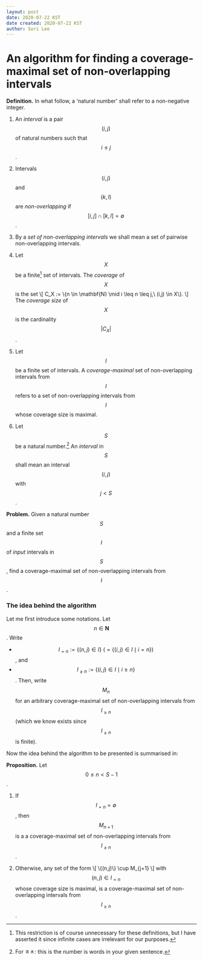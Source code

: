 ```yaml
---
layout: post
date: 2020-07-22 KST
date created: 2020-07-22 KST
author: Sori Lee
---
```


# An algorithm for finding a coverage-maximal set of non-overlapping intervals

**Definition.** In what follow, a 'natural number' shall refer to a non-negative integer.

1. An *interval* is a pair $$(i,j)$$ of natural numbers such that $$i \leq j$$.

2. Intervals $$(i,j)$$ and $$(k,l)$$ are *non-overlapping* if $$[i,j] \cap [k,l] = \emptyset$$.

3. By a *set of non-overlapping intervals* we shall mean a set of pairwise non-overlapping intervals.

4. Let $$X$$ be a finite[^1] set of intervals. The *coverage* of $$X$$ is the set
\\[
C_X := \\{n \in \mathbf{N} \mid i \leq n \leq j,\ (i,j) \in X\\}.
\\]
The *coverage size* of $$X$$ is the cardinality $$|C_X|$$.

5. Let $$I$$ be a finite set of intervals. A *coverage-maximal* set of non-overlapping intervals from $$I$$ refers to a set of non-overlapping intervals from $$I$$ whose coverage size is maximal.

6. Let $$S$$ be a natural number.[^2]
An *interval* in $$S$$ shall mean an interval $$(i,j)$$ with $$j < S$$.

[^1]: This restriction is of course unnecessary for these definitions, but I have asserted it since infinite cases are irrelevant for our purposes.

[^2]: For ㅎㅊ: this is the number is words in your given sentence.

**Problem.** Given a natural number $$S$$ and a finite set $$I$$ of *input* intervals in $$S$$, find a coverage-maximal set of non-overlapping intervals from $$I$$.

### The idea behind the algorithm

Let me first introduce some notations.
Let $$n \in \mathbf{N}$$.
Write
- $$I_{=n} := \{(n,j) \in I\}\ (= \{(i,j) \in I \mid i = n\})$$, and
- $$I_{\geq n} := \{(i,j) \in I \mid i \geq n\}$$.
Then, write $$M_n$$ for an arbitrary coverage-maximal set of non-overlapping intervals from $$I_{\geq n}$$ (which we know exists since $$I_{\geq n}$$ is finite).

Now the idea behind the algorithm to be presented is summarised in:

<!--
**Proposition.**
Let $$0 \leq n < S-1$$.
Write
\\[
(n,m) = \mathop{argmax}_{(n,j) \in I_{=n}} |C_{\\{(n,j)\\} \cup M_{j+1}}|.
\\]
Then $$\{(n,m)\} \cup M_{j+1}$$ is a coverage-maximal set of non-overlapping intervals from $$I_{\geq n}$$.
-->

**Proposition.** Let $$0 \leq n < S-1$$.

1. If $$I_{=n} = \emptyset$$, then $$M_{n+1}$$ is a a coverage-maximal set of non-overlapping intervals from $$I_{\geq n}$$.

2. Otherwise, any set of the form
\\[
\\{(n,j)\\} \cup M_{j+1}
\\]
with $$(n,j) \in I_{=n}$$ whose coverage size is maximal, is a coverage-maximal set of non-overlapping intervals from $$I_{\geq n}$$.

<!-- **Algorithm.** TBC -->

